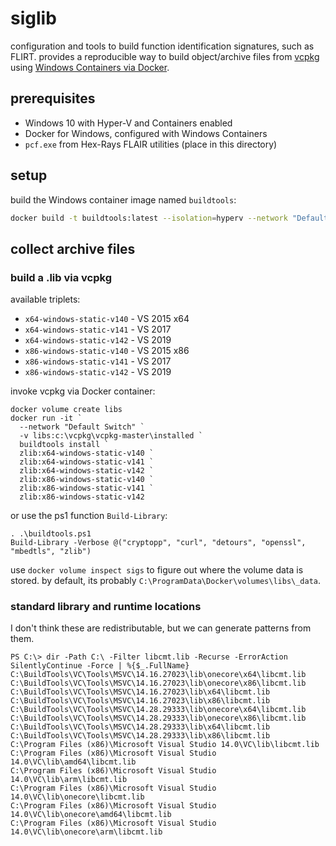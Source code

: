 # siglib

configuration and tools to build function identification signatures, such as FLIRT.
provides a reproducible way to build object/archive files 
from [vcpkg](https://github.com/microsoft/vcpkg) using [Windows Containers via Docker](https://www.docker.com/products/windows-containers).

## prerequisites

  - Windows 10 with Hyper-V and Containers enabled
  - Docker for Windows, configured with Windows Containers
  - `pcf.exe` from Hex-Rays FLAIR utilities (place in this directory)

## setup

build the Windows container image named `buildtools`:

```sh
docker build -t buildtools:latest --isolation=hyperv --network "Default Switch" .
```

## collect archive files

### build a .lib via vcpkg

available triplets:

  - `x64-windows-static-v140` - VS 2015 x64
  - `x64-windows-static-v141` - VS 2017
  - `x64-windows-static-v142` - VS 2019
  - `x86-windows-static-v140` - VS 2015 x86
  - `x86-windows-static-v141` - VS 2017
  - `x86-windows-static-v142` - VS 2019

invoke vcpkg via Docker container:

```
docker volume create libs
docker run -it `
  --network "Default Switch" `
  -v libs:c:\vcpkg\vcpkg-master\installed `
  buildtools install `
  zlib:x64-windows-static-v140 `
  zlib:x64-windows-static-v141 `
  zlib:x64-windows-static-v142 `
  zlib:x86-windows-static-v140 `
  zlib:x86-windows-static-v141 `
  zlib:x86-windows-static-v142
```

or use the ps1 function `Build-Library`:

```
. .\buildtools.ps1
Build-Library -Verbose @("cryptopp", "curl", "detours", "openssl", "mbedtls", "zlib")
```

use `docker volume inspect sigs` to figure out where the volume data is stored.
by default, its probably `C:\ProgramData\Docker\volumes\libs\_data`.

### standard library and runtime locations

I don't think these are redistributable, but we can generate patterns from them.

```
PS C:\> dir -Path C:\ -Filter libcmt.lib -Recurse -ErrorAction SilentlyContinue -Force | %{$_.FullName}
C:\BuildTools\VC\Tools\MSVC\14.16.27023\lib\onecore\x64\libcmt.lib
C:\BuildTools\VC\Tools\MSVC\14.16.27023\lib\onecore\x86\libcmt.lib
C:\BuildTools\VC\Tools\MSVC\14.16.27023\lib\x64\libcmt.lib
C:\BuildTools\VC\Tools\MSVC\14.16.27023\lib\x86\libcmt.lib
C:\BuildTools\VC\Tools\MSVC\14.28.29333\lib\onecore\x64\libcmt.lib
C:\BuildTools\VC\Tools\MSVC\14.28.29333\lib\onecore\x86\libcmt.lib
C:\BuildTools\VC\Tools\MSVC\14.28.29333\lib\x64\libcmt.lib
C:\BuildTools\VC\Tools\MSVC\14.28.29333\lib\x86\libcmt.lib
C:\Program Files (x86)\Microsoft Visual Studio 14.0\VC\lib\libcmt.lib
C:\Program Files (x86)\Microsoft Visual Studio 14.0\VC\lib\amd64\libcmt.lib
C:\Program Files (x86)\Microsoft Visual Studio 14.0\VC\lib\arm\libcmt.lib
C:\Program Files (x86)\Microsoft Visual Studio 14.0\VC\lib\onecore\libcmt.lib
C:\Program Files (x86)\Microsoft Visual Studio 14.0\VC\lib\onecore\amd64\libcmt.lib
C:\Program Files (x86)\Microsoft Visual Studio 14.0\VC\lib\onecore\arm\libcmt.lib
```